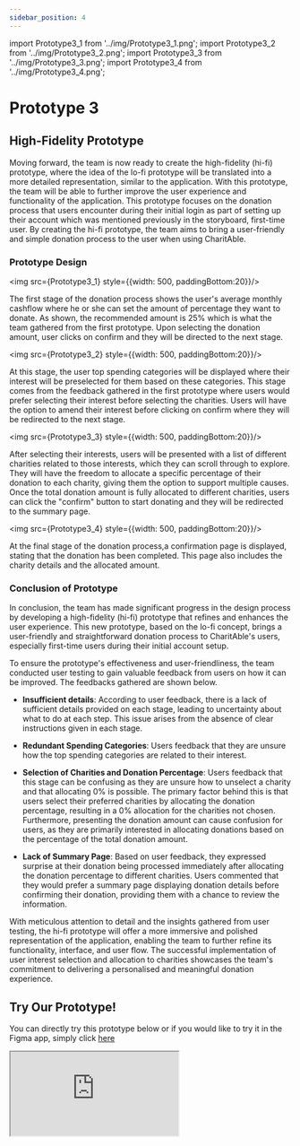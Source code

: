 ```yaml
---
sidebar_position: 4
---
```


import Prototype3_1 from '../img/Prototype3_1.png';
import Prototype3_2 from '../img/Prototype3_2.png';
import Prototype3_3 from '../img/Prototype3_3.png';
import Prototype3_4 from '../img/Prototype3_4.png';


# Prototype 3
## High-Fidelity Prototype
Moving forward, the team is now ready to create the high-fidelity (hi-fi) prototype, where the idea of the lo-fi prototype will be translated into a more detailed representation, similar to the application. With this prototype, the team will be able to further improve the user experience and functionality of the application. This prototype focuses on the donation process that users encounter during their initial login as part of setting up their account which was mentioned previously in the storyboard, first-time user. By creating the hi-fi prototype, the team aims to bring a user-friendly and simple donation process to the user when using CharitAble.
### Prototype Design

<img src={Prototype3_1} style={{width: 500, paddingBottom:20}}/>

The first stage of the donation process shows the user's average monthly cashflow where he or she can set the amount of percentage they want to donate. As shown, the recommended amount is 25% which is what the team gathered from the first prototype. Upon selecting the donation amount, user clicks on confirm and they will be directed to the next stage. 

<img src={Prototype3_2} style={{width: 500, paddingBottom:20}}/>

At this stage, the user top spending categories will be displayed where their interest will be preselected for them based on these categories. This stage comes from the feedback gathered in the first prototype where users would prefer selecting their interest before selecting the charities. Users will have the option to amend their interest before clicking on confirm where they will be redirected to the next stage.   

<img src={Prototype3_3} style={{width: 500, paddingBottom:20}}/>

After selecting their interests, users will be presented with a list of different charities related to those interests, which they can scroll through to explore. They will have the freedom to allocate a specific percentage of their donation to each charity, giving them the option to support multiple causes. Once the total donation amount is fully allocated to different charities, users can click the "confirm" button to start donating and they will be redirected to the summary page.

<img src={Prototype3_4} style={{width: 500, paddingBottom:20}}/>

At the final stage of the donation process,a confirmation page is displayed, stating that the donation has been completed. This page also includes the charity details and the allocated amount.


### Conclusion of Prototype

In conclusion, the team has made significant progress in the design process by developing a high-fidelity (hi-fi) prototype that refines and enhances the user experience. This new prototype, based on the lo-fi concept, brings a user-friendly and straightforward donation process to CharitAble's users, especially first-time users during their initial account setup.

To ensure the prototype's effectiveness and user-friendliness, the team conducted user testing to gain valuable feedback from users on how it can be improved. The feedbacks gathered are shown below.

- **Insufficient details**: According to user feedback, there is a lack of sufficient details provided on each stage, leading to uncertainty about what to do at each step. This issue arises from the absence of clear instructions given in each stage.

- **Redundant Spending Categories**: Users feedback that they are unsure how the top spending categories are related to their interest.

- **Selection of Charities and Donation Percentage**: Users feedback that this stage can be confusing as they are unsure how to unselect a charity and that allocating 0% is possible. The primary factor behind this is that users select their preferred charities by allocating the donation percentage, resulting in a 0% allocation for the charities not chosen. Furthermore, presenting the donation amount can cause confusion for users, as they are primarily interested in allocating donations based on the percentage of the total donation amount.

- **Lack of Summary Page**: Based on user feedback, they expressed surprise at their donation being processed immediately after allocating the donation percentage to different charities. Users commented that they would prefer a summary page displaying donation details before confirming their donation, providing them with a chance to review the information.


With meticulous attention to detail and the insights gathered from user testing, the hi-fi prototype will offer a more immersive and polished representation of the application, enabling the team to further refine its functionality, interface, and user flow. The successful implementation of user interest selection and allocation to charities showcases the team's commitment to delivering a personalised and meaningful donation experience.

## Try Our Prototype!
You can directly try this prototype below or if you would like to try it in the Figma app, simply click [here](https://tinyurl.com/Team6BPrototype3Figma)


<div style={{ width: '100%', height: '0', paddingBottom: '56.25%', position: 'relative' }}>
  <iframe
    src="https://www.figma.com/embed?embed_host=share&url=https%3A%2F%2Fwww.figma.com%2Fproto%2FE77zN6Nmwc14UuebMuBXQ2%2FAuto-Donate-Web%3Ftype%3Ddesign%26node-id%3D113-20%26t%3DtOlQSx9wFMXwW35V-1%26scaling%3Dscale-down%26page-id%3D111%253A19%26starting-point-node-id%3D113%253A20%26mode%3Ddesign"
    allowFullScreen
    style={{ position: 'absolute', top: '0', left: '0', width: '100%', height: '100%' }}
  ></iframe>
</div>




